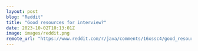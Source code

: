 ```yaml
---
layout: post
blog: "Reddit"
title: "Good resources for interview?"
date: 2023-10-02T10:13:01Z
image: images/reddit.png
remote_url: "https://www.reddit.com/r/java/comments/16xssc4/good_resources_for_interview/"
---
```

